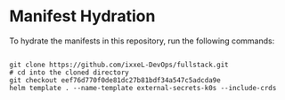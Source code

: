 
# Manifest Hydration

To hydrate the manifests in this repository, run the following commands:

```shell

git clone https://github.com/ixxeL-DevOps/fullstack.git
# cd into the cloned directory
git checkout eef76d770f0de81dc27b81bdf34a547c5adcda9e
helm template . --name-template external-secrets-k0s --include-crds
```